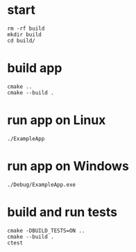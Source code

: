 # start
```
rm -rf build
mkdir build
cd build/
```

# build app
```
cmake ..
cmake --build .
```

# run app on Linux
```
./ExampleApp
```

# run app on Windows
```
./Debug/ExampleApp.exe
```

# build and run tests
```
cmake -DBUILD_TESTS=ON ..
cmake --build .
ctest
```
